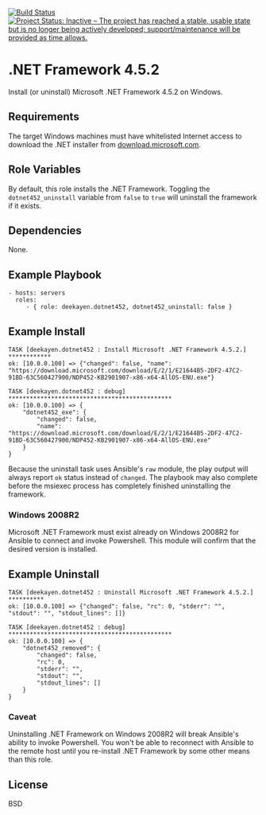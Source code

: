 [![Build Status](https://travis-ci.org/deekayen/ansible-role-dotnet452.svg?branch=main)](https://travis-ci.org/deekayen/ansible-role-dotnet452) [![Project Status: Inactive – The project has reached a stable, usable state but is no longer being actively developed; support/maintenance will be provided as time allows.](https://www.repostatus.org/badges/latest/inactive.svg)](https://www.repostatus.org/#inactive)

.NET Framework 4.5.2
====================

Install (or uninstall) Microsoft .NET Framework 4.5.2 on Windows.

Requirements
------------

The target Windows machines must have whitelisted Internet access to download the .NET installer from [download.microsoft.com]().

Role Variables
--------------

By default, this role installs the .NET Framework. Toggling the `dotnet452_uninstall` variable from `false` to `true` will uninstall the framework if it exists.

Dependencies
------------

None.

Example Playbook
----------------

    - hosts: servers
      roles:
         - { role: deekayen.dotnet452, dotnet452_uninstall: false }

Example Install
---------------

    TASK [deekayen.dotnet452 : Install Microsoft .NET Framework 4.5.2.] ************
    ok: [10.0.0.100] => {"changed": false, "name": "https://download.microsoft.com/download/E/2/1/E21644B5-2DF2-47C2-91BD-63C560427900/NDP452-KB2901907-x86-x64-AllOS-ENU.exe"}

    TASK [deekayen.dotnet452 : debug] **********************************************
    ok: [10.0.0.100] => {
        "dotnet452_exe": {
            "changed": false,
            "name": "https://download.microsoft.com/download/E/2/1/E21644B5-2DF2-47C2-91BD-63C560427900/NDP452-KB2901907-x86-x64-AllOS-ENU.exe"
        }
    }

Because the uninstall task uses Ansible's `raw` module, the play output will always report `ok` status instead of `changed`. The playbook may also complete before the msiexec process has completely finished uninstalling the framework.

### Windows 2008R2

Microsoft .NET Framework must exist already on Windows 2008R2 for Ansible to connect and invoke Powershell. This module will confirm that the desired version is installed.

Example Uninstall
-----------------

    TASK [deekayen.dotnet452 : Uninstall Microsoft .NET Framework 4.5.2.] **********
    ok: [10.0.0.100] => {"changed": false, "rc": 0, "stderr": "", "stdout": "", "stdout_lines": []}

    TASK [deekayen.dotnet452 : debug] **********************************************
    ok: [10.0.0.100] => {
        "dotnet452_removed": {
            "changed": false,
            "rc": 0,
            "stderr": "",
            "stdout": "",
            "stdout_lines": []
        }
    }

### Caveat

Uninstalling .NET Framework on Windows 2008R2 will break Ansible's ability to invoke Powershell. You won't be able to reconnect with Ansible to the remote host until you re-install .NET Framework by some other means than this role.


License
-------

BSD
